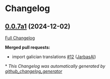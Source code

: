 # Changelog

## [0.0.7a1](https://github.com/OpenVoiceOS/ovos-skill-bandcamp/tree/0.0.7a1) (2024-12-02)

[Full Changelog](https://github.com/OpenVoiceOS/ovos-skill-bandcamp/compare/0.0.6...0.0.7a1)

**Merged pull requests:**

- import galician translations [\#12](https://github.com/OpenVoiceOS/ovos-skill-bandcamp/pull/12) ([JarbasAl](https://github.com/JarbasAl))



\* *This Changelog was automatically generated by [github_changelog_generator](https://github.com/github-changelog-generator/github-changelog-generator)*
